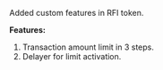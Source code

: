 Added custom features in RFI token.

**Features:**
1. Transaction amount limit in 3 steps.
2. Delayer for limit activation.
